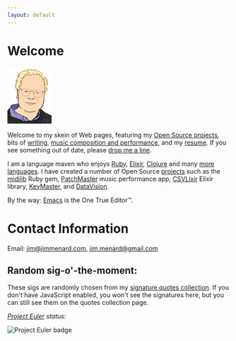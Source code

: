 ```yaml
---
layout: default
---
```


# Welcome

<img
  src="images/jim_128.png"
  class="texthead"
  alt="Portrait by Nitrozac of Geek Culture/The Joy of Tech"
  title="Me, as rendered by Nitrozac of Geek Culture/The Joy of Tech"
/>

Welcome to my skein of Web pages, featuring my
[Open Source projects](/projects/), bits of [writing](/writing),
[music composition and performance](music.html), and my
[resume](Jim_Menard_resume.html). If you see something out of date, please
[drop me a line](mailto:jim@jimmenard.com).

I am a language maven who enjoys [Ruby](http://www.ruby-lang.org/en/),
[Elixir](http://elixir-lang.org/), [Clojure](http://clojure.org/) and many
[more languages](/Jim_Menard_resume.html#technical-skills). I have created a
number of Open Source [projects](/projects/) such as the
[midilib](https://github.com/jimm/midilib) Ruby gem,
[PatchMaster](http://patchmaster.org/) music performance app,
[CSVLixir](https://github.com/jimm/csvlixir) Elixir library,
[KeyMaster](http://jimm.github.io/keymaster/), and
[DataVision](http://datavision.sourceforge.net).

By the way: [Emacs](/emacs_tips.html) is the One True Editor&trade;.

# Contact Information

Email:
[jim@jimmenard.com](mailto:jim@jimmenard.com),
[jim.menard@gmail.com](mailto:jim.menard@gmail.com)


## Random sig-o'-the-moment:

These sigs are randomly chosen from my
[signature quotes collection](sigs.html). If you don't have JavaScript
enabled, you won't see the signatures here, but you can still see them on
the quotes collection page.

  <div id='randsig'>
  </div>

_[Project Euler](http://projecteuler.net/) status:_

![Project Euler badge](//projecteuler.net/profile/jmenard.png)

<script type="text/javascript" src="/js/ajax.js"></script>
<script language="JavaScript" type="text/javascript">
  <!--
      function gensig() {
      getAndReplace('/random_sig.cgi', 'randsig');
      }
      window.onload = function() {
      gensig();
      }
      // -->
</script>
